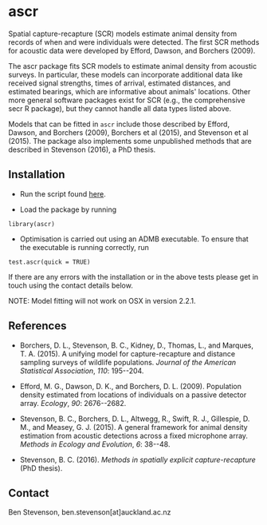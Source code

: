 # ascr

 Spatial capture-recapture (SCR) models estimate animal density from records of when and were individuals were detected. The first SCR methods for acoustic data were developed by Efford, Dawson, and Borchers (2009).

 The ascr package fits SCR models to estimate animal density from acoustic surveys. In particular, these models can incorporate additional data like received signal strengths, times of arrival, estimated distances, and estimated bearings, which are informative about animals' locations. Other more general software packages exist for SCR (e.g., the comprehensive secr R package), but they cannot handle all data types listed above.

 Models that can be fitted in `ascr` include those described by Efford, Dawson, and Borchers (2009), Borchers et al (2015), and Stevenson et al (2015). The package also implements some unpublished methods that are described in Stevenson (2016), a PhD thesis.

## Installation

* Run the script found [here](https://raw.githubusercontent.com/b-steve/ascr/master/inst/scripts/install.r).

* Load the package by running
```
library(ascr)
```

* Optimisation is carried out using an ADMB executable. To ensure that the executable is running correctly, run
```
test.ascr(quick = TRUE)
```

If there are any errors with the installation or in the above tests
please get in touch using the contact details below.

NOTE: Model fitting will not work on OSX in version 2.2.1.

## References

* Borchers, D. L., Stevenson, B. C., Kidney, D., Thomas, L., and Marques, T. A. (2015). A unifying model for capture-recapture and distance sampling surveys of wildlife populations. *Journal of the American Statistical Association*, *110*: 195--204.

* Efford, M. G., Dawson, D. K., and Borchers, D. L. (2009). Population density estimated from locations of individuals on a passive detector array. *Ecology*, *90*: 2676--2682.

* Stevenson, B. C., Borchers, D. L., Altwegg, R., Swift, R. J., Gillespie, D. M., and Measey, G. J. (2015). A general framework for animal density estimation from acoustic detections across a fixed microphone array. *Methods in Ecology and Evolution*, *6*: 38--48.

* Stevenson, B. C. (2016). *Methods in spatially explicit capture-recapture* (PhD thesis).

## Contact

Ben Stevenson, ben.stevenson[at]auckland.ac.nz

